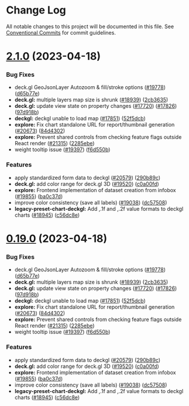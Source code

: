  <!-- * Licensed to the Apache Software Foundation (ASF) under one
 * or more contributor license agreements.  See the NOTICE file
 * distributed with this work for additional information
 * regarding copyright ownership.  The ASF licenses this file
 * to you under the Apache License, Version 2.0 (the
 * "License"); you may not use this file except in compliance
 * with the License.  You may obtain a copy of the License at
 *
 *   http://www.apache.org/licenses/LICENSE-2.0
 *
 * Unless required by applicable law or agreed to in writing,
 * software distributed under the License is distributed on an
 * "AS IS" BASIS, WITHOUT WARRANTIES OR CONDITIONS OF ANY
 * KIND, either express or implied.  See the License for the
 * specific language governing permissions and limitations
 * under the License. -->

 # Change Log

All notable changes to this project will be documented in this file.
See [Conventional Commits](https://conventionalcommits.org) for commit guidelines.

# [2.1.0](https://github.com/apache/superset/compare/v2021.41.0...v2.1.0) (2023-04-18)

### Bug Fixes

- deck.gl GeoJsonLayer Autozoom & fill/stroke options ([#19778](https://github.com/apache/superset/issues/19778)) ([d65b77e](https://github.com/apache/superset/commit/d65b77ec7dac4c2368fcaa1fe6e98db102966198))
- **deck.gl:** multiple layers map size is shrunk ([#18939](https://github.com/apache/superset/issues/18939)) ([2cb3635](https://github.com/apache/superset/commit/2cb3635256ee8e91f0bac2f3091684673c04ff2b))
- **deck.gl:** update view state on property changes ([#17720](https://github.com/apache/superset/issues/17720)) ([#17826](https://github.com/apache/superset/issues/17826)) ([97d918b](https://github.com/apache/superset/commit/97d918b6927f572dca3b33c61b89c8b3ebdc4376))
- **deckgl:** deckgl unable to load map ([#17851](https://github.com/apache/superset/issues/17851)) ([52f5dcb](https://github.com/apache/superset/commit/52f5dcb58eec7b188f4387b8781dcda4252a5680))
- **explore:** Fix chart standalone URL for report/thumbnail generation ([#20673](https://github.com/apache/superset/issues/20673)) ([84d4302](https://github.com/apache/superset/commit/84d4302628d18aa19c13cc5322e68abbc690ea4d))
- **explore:** Prevent shared controls from checking feature flags outside React render ([#21315](https://github.com/apache/superset/issues/21315)) ([2285ebe](https://github.com/apache/superset/commit/2285ebe72ec4edded6d195052740b7f9f13d1f1b))
- weight tooltip issue ([#19397](https://github.com/apache/superset/issues/19397)) ([f6d550b](https://github.com/apache/superset/commit/f6d550b7fc3643350483850064e65dbd3d026dc4))

### Features

- apply standardized form data to deckgl ([#20579](https://github.com/apache/superset/issues/20579)) ([290b89c](https://github.com/apache/superset/commit/290b89c7b4ae702c55f611bfac9cedb245ea8bd8))
- **deck.gl:** add color range for deck.gl 3D ([#19520](https://github.com/apache/superset/issues/19520)) ([c0a00fd](https://github.com/apache/superset/commit/c0a00fd302ec66fbe0ca766cf73978c99ba00d82))
- **explore:** Frontend implementation of dataset creation from infobox ([#19855](https://github.com/apache/superset/issues/19855)) ([ba0c37d](https://github.com/apache/superset/commit/ba0c37d3df85b1af39404af1d578daeb0ff2d278))
- improve color consistency (save all labels) ([#19038](https://github.com/apache/superset/issues/19038)) ([dc57508](https://github.com/apache/superset/commit/dc575080d7e43d40b1734bb8f44fdc291cb95b11))
- **legacy-preset-chart-deckgl:** Add ,.1f and ,.2f value formats to deckgl charts ([#18945](https://github.com/apache/superset/issues/18945)) ([c56dc8e](https://github.com/apache/superset/commit/c56dc8eace6a71b45240d1bb6768d75661052a2e))

# [0.19.0](https://github.com/apache/superset/compare/v2021.41.0...v0.19.0) (2023-04-18)

### Bug Fixes

- deck.gl GeoJsonLayer Autozoom & fill/stroke options ([#19778](https://github.com/apache/superset/issues/19778)) ([d65b77e](https://github.com/apache/superset/commit/d65b77ec7dac4c2368fcaa1fe6e98db102966198))
- **deck.gl:** multiple layers map size is shrunk ([#18939](https://github.com/apache/superset/issues/18939)) ([2cb3635](https://github.com/apache/superset/commit/2cb3635256ee8e91f0bac2f3091684673c04ff2b))
- **deck.gl:** update view state on property changes ([#17720](https://github.com/apache/superset/issues/17720)) ([#17826](https://github.com/apache/superset/issues/17826)) ([97d918b](https://github.com/apache/superset/commit/97d918b6927f572dca3b33c61b89c8b3ebdc4376))
- **deckgl:** deckgl unable to load map ([#17851](https://github.com/apache/superset/issues/17851)) ([52f5dcb](https://github.com/apache/superset/commit/52f5dcb58eec7b188f4387b8781dcda4252a5680))
- **explore:** Fix chart standalone URL for report/thumbnail generation ([#20673](https://github.com/apache/superset/issues/20673)) ([84d4302](https://github.com/apache/superset/commit/84d4302628d18aa19c13cc5322e68abbc690ea4d))
- **explore:** Prevent shared controls from checking feature flags outside React render ([#21315](https://github.com/apache/superset/issues/21315)) ([2285ebe](https://github.com/apache/superset/commit/2285ebe72ec4edded6d195052740b7f9f13d1f1b))
- weight tooltip issue ([#19397](https://github.com/apache/superset/issues/19397)) ([f6d550b](https://github.com/apache/superset/commit/f6d550b7fc3643350483850064e65dbd3d026dc4))

### Features

- apply standardized form data to deckgl ([#20579](https://github.com/apache/superset/issues/20579)) ([290b89c](https://github.com/apache/superset/commit/290b89c7b4ae702c55f611bfac9cedb245ea8bd8))
- **deck.gl:** add color range for deck.gl 3D ([#19520](https://github.com/apache/superset/issues/19520)) ([c0a00fd](https://github.com/apache/superset/commit/c0a00fd302ec66fbe0ca766cf73978c99ba00d82))
- **explore:** Frontend implementation of dataset creation from infobox ([#19855](https://github.com/apache/superset/issues/19855)) ([ba0c37d](https://github.com/apache/superset/commit/ba0c37d3df85b1af39404af1d578daeb0ff2d278))
- improve color consistency (save all labels) ([#19038](https://github.com/apache/superset/issues/19038)) ([dc57508](https://github.com/apache/superset/commit/dc575080d7e43d40b1734bb8f44fdc291cb95b11))
- **legacy-preset-chart-deckgl:** Add ,.1f and ,.2f value formats to deckgl charts ([#18945](https://github.com/apache/superset/issues/18945)) ([c56dc8e](https://github.com/apache/superset/commit/c56dc8eace6a71b45240d1bb6768d75661052a2e))
